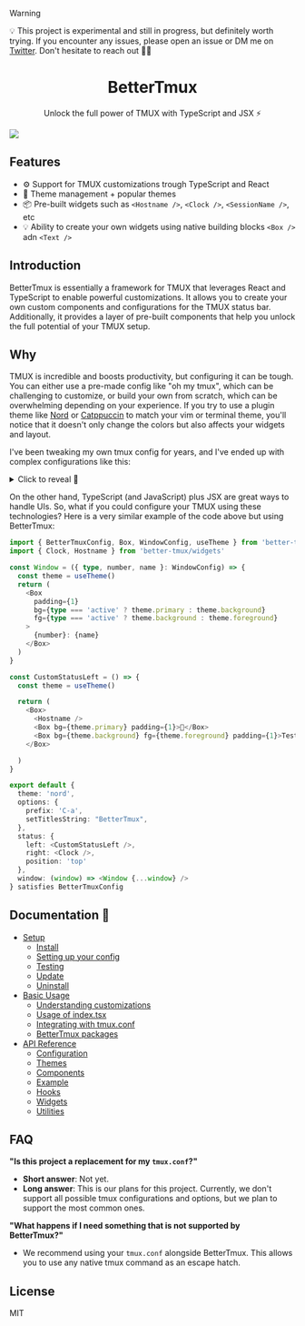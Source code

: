 > [!WARNING]
> 💡  This project is experimental and still in progress, but definitely worth trying. If you encounter any issues, please open an issue or DM me on [Twitter](https://x.com/vmaarcosp). Don't hesitate to reach out 👋🏻

<div align="center">
  <h1>BetterTmux</h1>
  <p>Unlock the full power of TMUX with TypeScript and JSX ⚡</p>
</div>

<image src="./assets/preview-v1.png" />

## Features

- ⚙️ Support for TMUX customizations trough TypeScript and React
- 🎨 Theme management + popular themes
- 📦 Pre-built widgets such as `<Hostname />`, `<Clock />`, `<SessionName />`, etc 
- 💡 Ability to create your own widgets using native building blocks `<Box />` adn `<Text />` 

## Introduction
BetterTmux is essentially a framework for TMUX that leverages React and TypeScript to enable powerful customizations. It allows you to create your own custom components and configurations for the TMUX status bar. Additionally, it provides a layer of pre-built components that help you unlock the full potential of your TMUX setup.

## Why

TMUX is incredible and boosts productivity, but configuring it can be tough. You can either use a pre-made config like "oh my tmux", which can be challenging to customize, or build your own from scratch, which can be overwhelming depending on your experience. If you try to use a plugin theme like [Nord](https://github.com/nordtheme/tmux) or [Catppuccin](https://github.com/catppuccin/tmux) to match your vim or terminal theme, you'll notice that it doesn't only change the colors but also affects your widgets and layout.

I've been tweaking my own tmux config for years, and I've ended up with complex configurations like this:

<details>
  <summary>
  Click to reveal 🔎
 </summary>

   ```sh
    set -g status-left-length 50
    set -g status-left "#(hostname) #[bg=$theme_primary,fg=$theme_background] 🚀 #[bg=$theme_background,fg=$theme_foreground] Test "
    
    set -g status-right-length 50
    set -g status-right "#[bg=$theme_primary,fg=$theme_background] %Y-%m-%d #[bg=$theme_background,fg=$theme_foreground] %H:%M:%S "
    
    set -g window-status-format "#[bg=$theme_background,fg=$theme_foreground] #I: #W "
    set -g window-status-current-format "#[bg=$theme_primary,fg=$theme_background] #I: #W "
    
    set -g status-style "bg=$theme_background,fg=$theme_foreground"
``` 
 
</details>



On the other hand, TypeScript (and JavaScript) plus JSX are great ways to handle UIs. So, what if you could configure your TMUX using these technologies? 
Here is a very similar example of the code above but using BetterTmux:
```typescript
import { BetterTmuxConfig, Box, WindowConfig, useTheme } from 'better-tmux'
import { Clock, Hostname } from 'better-tmux/widgets'

const Window = ({ type, number, name }: WindowConfig) => {
  const theme = useTheme()
  return (
    <Box 
      padding={1} 
      bg={type === 'active' ? theme.primary : theme.background}
      fg={type === 'active' ? theme.background : theme.foreground}
    >
      {number}: {name}
    </Box>
  )
}

const CustomStatusLeft = () => {
  const theme = useTheme()

  return (
    <Box>
      <Hostname />
      <Box bg={theme.primary} padding={1}>🚀</Box>
      <Box bg={theme.background} fg={theme.foreground} padding={1}>Test</Box>
    </Box>

  )
}

export default {
  theme: 'nord',
  options: {
    prefix: 'C-a',
    setTitlesString: "BetterTmux",
  },
  status: {
    left: <CustomStatusLeft />,
    right: <Clock />,
    position: 'top'
  },
  window: (window) => <Window {...window} />
} satisfies BetterTmuxConfig
```

## Documentation 📘

- [Setup](./docs/1-setup.md)
  - [Install](./docs/1-setup.md#install)
  - [Setting up your config](./docs/1-setup.md#setting-up-your-config)
  - [Testing](./docs/1-setup.md#testing)
  - [Update](./docs/1-setup.md#update)
  - [Uninstall](./docs/1-setup.md#uninstall)
- [Basic Usage](./docs/2-basic-usage.md)
  - [Understanding customizations](./docs/2-basic-usage.md#understanding-customizations)
  - [Usage of index.tsx](./docs/2-basic-usage.md#usage-of-indextsx)
  - [Integrating with tmux.conf](./docs/2-basic-usage.md#integrating-with-your-tmuxconf)
  - [BetterTmux packages](./docs/2-basic-usage.md#bettertmux-packages-better-tmux)
- [API Reference](./docs/3-api-reference.md)
  - [Configuration](./docs/3-api-reference.md#configuration)
  - [Themes](./docs/3-api-reference.md#themes)
  - [Components](./docs/3-api-reference.md#components)
  - [Example](./docs/3-api-reference.md#example)
  - [Hooks](./docs/3-api-reference.md#hooks)
  - [Widgets](./docs/3-api-reference.md#widgets)
  - [Utilities](./docs/3-api-reference.md#utilities)
    
## FAQ

**"Is this project a replacement for my `tmux.conf`?"**

- **Short answer**: Not yet.
- **Long answer**: This is our plans for this project. Currently, we don't support all possible tmux configurations and options, but we plan to support the most common ones.

**"What happens if I need something that is not supported by BetterTmux?"**
- We recommend using your `tmux.conf` alongside BetterTmux. This allows you to use any native tmux command as an escape hatch.


## License
MIT
